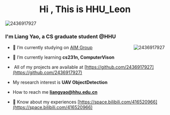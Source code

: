 <h1 align="center">Hi , This is HHU_Leon</h1>

<p align="left"> <img src="https://komarev.com/ghpvc/?username=2436917927&label=Profile%20views&color=0e75b6&style=flat" alt="2436917927" /> </p>


<h3 align="left">I'm Liang Yao, a CS graduate student @HHU</h3>

<p><img align="right" src="https://github-readme-stats.vercel.app/api?username=2436917927&show_icons=true&locale=en" alt="2436917927" /></p>

- 🔭 I’m currently studying on [AIM Group](https://multimodality.group/)

- 🌱 I’m currently learning **cs231n, ComputerVison**

- ‍ All of my projects are available at [https://github.com/2436917927](https://github.com/2436917927)

-  My research interest is **UAV ObjectDetection**

-  How to reach me **liangyao@hhu.edu.cn**

- 📄 Know about my experiences [https://space.bilibili.com/416520966](https://space.bilibili.com/416520966)



